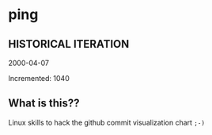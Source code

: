 # ping

## HISTORICAL ITERATION
2000-04-07

Incremented: 1040

## What is this?? 
Linux skills to hack the github commit visualization chart `;-)`
